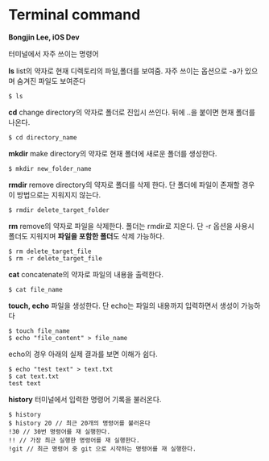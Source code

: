 # Terminal command
**Bongjin Lee, iOS Dev**

터미널에서 자주 쓰이는 명령어

**ls**
list의 약자로 현재 디렉토리의 파일,폴더를 보여줌. 자주 쓰이는 옵션으로 -a가 있으며 숨겨진 파일도 보여준다
```
$ ls
```

**cd**
change directory의 약자로 폴더로 진입시 쓰인다. 뒤에 ..을 붙이면 현재 폴더를 나온다.
```
$ cd directory_name
```

**mkdir**
make directory의 약자로 현재 폴더에 새로운 폴더를 생성한다.
```
$ mkdir new_folder_name
```

**rmdir**
remove directory의 약자로 폴더를 삭제 한다. 단 폴더에 파일이 존재할 경우 이 방법으로는 지워지지 않는다.
```
$ rmdir delete_target_folder
```

**rm**
remove의 약자로 파일을 삭제한다. 폴더는 rmdir로 지운다. 단 -r 옵션을 사용시 폴더도 지워지며 **파일을 포함한 폴더**도 삭제 가능하다.
```
$ rm delete_target_file
$ rm -r delete_target_file
```

**cat**
concatenate의 약자로 파일의 내용을 출력한다.
```
$ cat file_name
```

**touch, echo**
파일을 생성한다. 단 echo는 파일의 내용까지 입력하면서 생성이 가능하다
```
$ touch file_name
$ echo "file_content" > file_name
```
echo의 경우 아래의 실제 결과를 보면 이해가 쉽다.

```
$ echo "test text" > text.txt
$ cat text.txt
test text
```

**history**
터미널에서 입력한 명령어 기록을 불러온다.
```
$ history
$ history 20 // 최근 20개의 명령어를 불러온다
!30 // 30번 명령어를 재 실행한다.
!! // 가장 최근 실행한 명령어를 재 실행한다.
!git // 최근 명령어 중 git 으로 시작하는 명령어를 재 실행한다.
```

